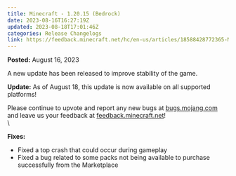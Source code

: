 ```yaml
---
title: Minecraft - 1.20.15 (Bedrock)
date: 2023-08-16T16:27:19Z
updated: 2023-08-18T17:01:46Z
categories: Release Changelogs
link: https://feedback.minecraft.net/hc/en-us/articles/18588428772365-Minecraft-1-20-15-Bedrock-
---
```


**Posted:** August 16, 2023

A new update has been released to improve stability of the game.

**Update:** As of August 18, this update is now available on all supported platforms!

Please continue to upvote and report any new bugs at [bugs.mojang.com](https://bugs.mojang.com/) and leave us your feedback at [feedback.minecraft.net](https://feedback.minecraft.net/)!\
\

**Fixes:**

-   Fixed a top crash that could occur during gameplay
-   Fixed a bug related to some packs not being available to purchase successfully from the Marketplace
